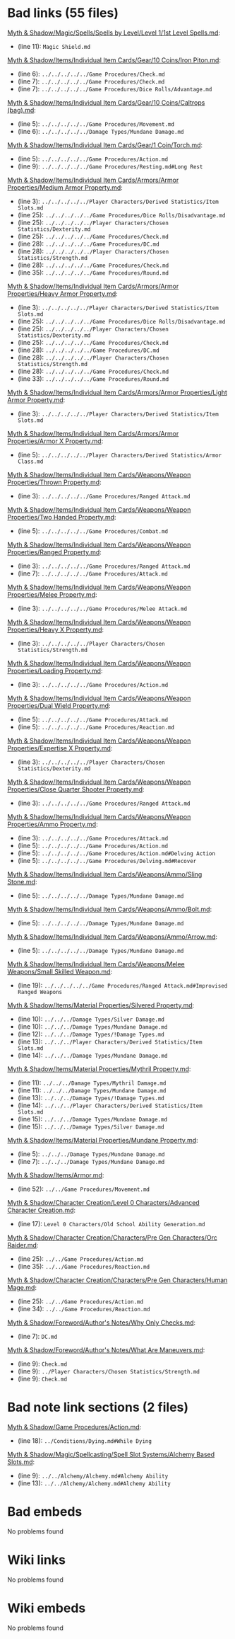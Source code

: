 # Bad links (55 files)
[Myth & Shadow/Magic/Spells/Spells by Level/Level 1/1st Level Spells.md](Myth%20&%20Shadow/Magic/Spells/Spells%20by%20Level/Level%201/1st%20Level%20Spells.md): 
- (line 11): `Magic Shield.md`


[Myth & Shadow/Items/Individual Item Cards/Gear/10 Coins/Iron Piton.md](Myth%20&%20Shadow/Items/Individual%20Item%20Cards/Gear/10%20Coins/Iron%20Piton.md): 
- (line 6): `../../../../../Game Procedures/Check.md`
- (line 7): `../../../../../Game Procedures/Check.md`
- (line 7): `../../../../../Game Procedures/Dice Rolls/Advantage.md`


[Myth & Shadow/Items/Individual Item Cards/Gear/10 Coins/Caltrops (bag).md](Myth%20&%20Shadow/Items/Individual%20Item%20Cards/Gear/10%20Coins/Caltrops%20(bag).md): 
- (line 5): `../../../../../Game Procedures/Movement.md`
- (line 6): `../../../../../Damage Types/Mundane Damage.md`


[Myth & Shadow/Items/Individual Item Cards/Gear/1 Coin/Torch.md](Myth%20&%20Shadow/Items/Individual%20Item%20Cards/Gear/1%20Coin/Torch.md): 
- (line 5): `../../../../../Game Procedures/Action.md`
- (line 9): `../../../../../Game Procedures/Resting.md#Long Rest`


[Myth & Shadow/Items/Individual Item Cards/Armors/Armor Properties/Medium Armor Property.md](Myth%20&%20Shadow/Items/Individual%20Item%20Cards/Armors/Armor%20Properties/Medium%20Armor%20Property.md): 
- (line 3): `../../../../../Player Characters/Derived Statistics/Item Slots.md`
- (line 25): `../../../../../Game Procedures/Dice Rolls/Disadvantage.md`
- (line 25): `../../../../../Player Characters/Chosen Statistics/Dexterity.md`
- (line 25): `../../../../../Game Procedures/Check.md`
- (line 28): `../../../../../Game Procedures/DC.md`
- (line 28): `../../../../../Player Characters/Chosen Statistics/Strength.md`
- (line 28): `../../../../../Game Procedures/Check.md`
- (line 35): `../../../../../Game Procedures/Round.md`


[Myth & Shadow/Items/Individual Item Cards/Armors/Armor Properties/Heavy Armor Property.md](Myth%20&%20Shadow/Items/Individual%20Item%20Cards/Armors/Armor%20Properties/Heavy%20Armor%20Property.md): 
- (line 3): `../../../../../Player Characters/Derived Statistics/Item Slots.md`
- (line 25): `../../../../../Game Procedures/Dice Rolls/Disadvantage.md`
- (line 25): `../../../../../Player Characters/Chosen Statistics/Dexterity.md`
- (line 25): `../../../../../Game Procedures/Check.md`
- (line 28): `../../../../../Game Procedures/DC.md`
- (line 28): `../../../../../Player Characters/Chosen Statistics/Strength.md`
- (line 28): `../../../../../Game Procedures/Check.md`
- (line 33): `../../../../../Game Procedures/Round.md`


[Myth & Shadow/Items/Individual Item Cards/Armors/Armor Properties/Light Armor Property.md](Myth%20&%20Shadow/Items/Individual%20Item%20Cards/Armors/Armor%20Properties/Light%20Armor%20Property.md): 
- (line 3): `../../../../../Player Characters/Derived Statistics/Item Slots.md`


[Myth & Shadow/Items/Individual Item Cards/Armors/Armor Properties/Armor X Property.md](Myth%20&%20Shadow/Items/Individual%20Item%20Cards/Armors/Armor%20Properties/Armor%20X%20Property.md): 
- (line 5): `../../../../../Player Characters/Derived Statistics/Armor Class.md`


[Myth & Shadow/Items/Individual Item Cards/Weapons/Weapon Properties/Thrown Property.md](Myth%20&%20Shadow/Items/Individual%20Item%20Cards/Weapons/Weapon%20Properties/Thrown%20Property.md): 
- (line 3): `../../../../../Game Procedures/Ranged Attack.md`


[Myth & Shadow/Items/Individual Item Cards/Weapons/Weapon Properties/Two Handed Property.md](Myth%20&%20Shadow/Items/Individual%20Item%20Cards/Weapons/Weapon%20Properties/Two%20Handed%20Property.md): 
- (line 5): `../../../../../Game Procedures/Combat.md`


[Myth & Shadow/Items/Individual Item Cards/Weapons/Weapon Properties/Ranged Property.md](Myth%20&%20Shadow/Items/Individual%20Item%20Cards/Weapons/Weapon%20Properties/Ranged%20Property.md): 
- (line 3): `../../../../../Game Procedures/Ranged Attack.md`
- (line 7): `../../../../../Game Procedures/Attack.md`


[Myth & Shadow/Items/Individual Item Cards/Weapons/Weapon Properties/Melee Property.md](Myth%20&%20Shadow/Items/Individual%20Item%20Cards/Weapons/Weapon%20Properties/Melee%20Property.md): 
- (line 3): `../../../../../Game Procedures/Melee Attack.md`


[Myth & Shadow/Items/Individual Item Cards/Weapons/Weapon Properties/Heavy X Property.md](Myth%20&%20Shadow/Items/Individual%20Item%20Cards/Weapons/Weapon%20Properties/Heavy%20X%20Property.md): 
- (line 3): `../../../../../Player Characters/Chosen Statistics/Strength.md`


[Myth & Shadow/Items/Individual Item Cards/Weapons/Weapon Properties/Loading Property.md](Myth%20&%20Shadow/Items/Individual%20Item%20Cards/Weapons/Weapon%20Properties/Loading%20Property.md): 
- (line 3): `../../../../../Game Procedures/Action.md`


[Myth & Shadow/Items/Individual Item Cards/Weapons/Weapon Properties/Dual Wield Property.md](Myth%20&%20Shadow/Items/Individual%20Item%20Cards/Weapons/Weapon%20Properties/Dual%20Wield%20Property.md): 
- (line 5): `../../../../../Game Procedures/Attack.md`
- (line 5): `../../../../../Game Procedures/Reaction.md`


[Myth & Shadow/Items/Individual Item Cards/Weapons/Weapon Properties/Expertise X Property.md](Myth%20&%20Shadow/Items/Individual%20Item%20Cards/Weapons/Weapon%20Properties/Expertise%20X%20Property.md): 
- (line 3): `../../../../../Player Characters/Chosen Statistics/Dexterity.md`


[Myth & Shadow/Items/Individual Item Cards/Weapons/Weapon Properties/Close Quarter Shooter Property.md](Myth%20&%20Shadow/Items/Individual%20Item%20Cards/Weapons/Weapon%20Properties/Close%20Quarter%20Shooter%20Property.md): 
- (line 3): `../../../../../Game Procedures/Ranged Attack.md`


[Myth & Shadow/Items/Individual Item Cards/Weapons/Weapon Properties/Ammo Property.md](Myth%20&%20Shadow/Items/Individual%20Item%20Cards/Weapons/Weapon%20Properties/Ammo%20Property.md): 
- (line 3): `../../../../../Game Procedures/Attack.md`
- (line 5): `../../../../../Game Procedures/Action.md`
- (line 5): `../../../../../Game Procedures/Action.md#Delving Action`
- (line 5): `../../../../../Game Procedures/Delving.md#Recover`


[Myth & Shadow/Items/Individual Item Cards/Weapons/Ammo/Sling Stone.md](Myth%20&%20Shadow/Items/Individual%20Item%20Cards/Weapons/Ammo/Sling%20Stone.md): 
- (line 5): `../../../../../Damage Types/Mundane Damage.md`


[Myth & Shadow/Items/Individual Item Cards/Weapons/Ammo/Bolt.md](Myth%20&%20Shadow/Items/Individual%20Item%20Cards/Weapons/Ammo/Bolt.md): 
- (line 5): `../../../../../Damage Types/Mundane Damage.md`


[Myth & Shadow/Items/Individual Item Cards/Weapons/Ammo/Arrow.md](Myth%20&%20Shadow/Items/Individual%20Item%20Cards/Weapons/Ammo/Arrow.md): 
- (line 5): `../../../../../Damage Types/Mundane Damage.md`


[Myth & Shadow/Items/Individual Item Cards/Weapons/Melee Weapons/Small Skilled Weapon.md](Myth%20&%20Shadow/Items/Individual%20Item%20Cards/Weapons/Melee%20Weapons/Small%20Skilled%20Weapon.md): 
- (line 19): `../../../../../Game Procedures/Ranged Attack.md#Improvised Ranged Weapons`


[Myth & Shadow/Items/Material Properties/Silvered Property.md](Myth%20&%20Shadow/Items/Material%20Properties/Silvered%20Property.md): 
- (line 10): `../../../Damage Types/Silver Damage.md`
- (line 10): `../../../Damage Types/Mundane Damage.md`
- (line 12): `../../../Damage Types/!Damage Types.md`
- (line 13): `../../../Player Characters/Derived Statistics/Item Slots.md`
- (line 14): `../../../Damage Types/Mundane Damage.md`


[Myth & Shadow/Items/Material Properties/Mythril Property.md](Myth%20&%20Shadow/Items/Material%20Properties/Mythril%20Property.md): 
- (line 11): `../../../Damage Types/Mythril Damage.md`
- (line 11): `../../../Damage Types/Mundane Damage.md`
- (line 13): `../../../Damage Types/!Damage Types.md`
- (line 14): `../../../Player Characters/Derived Statistics/Item Slots.md`
- (line 15): `../../../Damage Types/Mundane Damage.md`
- (line 15): `../../../Damage Types/Silver Damage.md`


[Myth & Shadow/Items/Material Properties/Mundane Property.md](Myth%20&%20Shadow/Items/Material%20Properties/Mundane%20Property.md): 
- (line 5): `../../../Damage Types/Mundane Damage.md`
- (line 7): `../../../Damage Types/Mundane Damage.md`


[Myth & Shadow/Items/Armor.md](Myth%20&%20Shadow/Items/Armor.md): 
- (line 52): `../../Game Procedures/Movement.md`


[Myth & Shadow/Character Creation/Level 0 Characters/Advanced Character Creation.md](Myth%20&%20Shadow/Character%20Creation/Level%200%20Characters/Advanced%20Character%20Creation.md): 
- (line 17): `Level 0 Characters/Old School Ability Generation.md`


[Myth & Shadow/Character Creation/Characters/Pre Gen Characters/Orc Raider.md](Myth%20&%20Shadow/Character%20Creation/Characters/Pre%20Gen%20Characters/Orc%20Raider.md): 
- (line 25): `../../Game Procedures/Action.md`
- (line 35): `../../Game Procedures/Reaction.md`


[Myth & Shadow/Character Creation/Characters/Pre Gen Characters/Human Mage.md](Myth%20&%20Shadow/Character%20Creation/Characters/Pre%20Gen%20Characters/Human%20Mage.md): 
- (line 25): `../../Game Procedures/Action.md`
- (line 34): `../../Game Procedures/Reaction.md`


[Myth & Shadow/Foreword/Author's Notes/Why Only Checks.md](Myth%20&%20Shadow/Foreword/Author's%20Notes/Why%20Only%20Checks.md): 
- (line 7): `DC.md`


[Myth & Shadow/Foreword/Author's Notes/What Are Maneuvers.md](Myth%20&%20Shadow/Foreword/Author's%20Notes/What%20Are%20Maneuvers.md): 
- (line 9): `Check.md`
- (line 9): `../Player Characters/Chosen Statistics/Strength.md`
- (line 9): `Check.md`




# Bad note link sections (2 files)
[Myth & Shadow/Game Procedures/Action.md](Myth%20&%20Shadow/Game%20Procedures/Action.md): 
- (line 18): `../Conditions/Dying.md#While Dying`


[Myth & Shadow/Magic/Spellcasting/Spell Slot Systems/Alchemy Based Slots.md](Myth%20&%20Shadow/Magic/Spellcasting/Spell%20Slot%20Systems/Alchemy%20Based%20Slots.md): 
- (line 9): `../../Alchemy/Alchemy.md#Alchemy Ability`
- (line 13): `../../Alchemy/Alchemy.md#Alchemy Ability`




# Bad embeds 
No problems found

# Wiki links 
No problems found



# Wiki embeds 
No problems found

